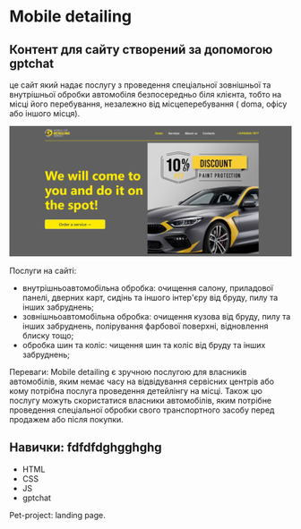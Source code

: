 # Mobile detailing
## Контент для сайту створений за допомогою gptchat

це сайт який надає послугу з проведення спеціальної зовнішньої та внутрішньої
обробки автомобіля безпосередньо біля клієнта, тобто на місці його перебування,
незалежно від місцеперебування ( doma, офісу або іншого місця).

![картинка](/images/imageReadmi.jpg)

Послуги на сайті:

- внутрішньоавтомобільна обробка: очищення салону, приладової панелі, дверних
  карт, сидінь та іншого інтер'єру від бруду, пилу та інших забруднень;
- зовнішньоавтомобільна обробка: очищення кузова від бруду, пилу та інших
  забруднень, полірування фарбової поверхні, відновлення блиску тощо;
- обробка шин та коліс: чищення шин та коліс від бруду та інших забруднень;

Переваги: Mobile detailing є зручною послугою для власників автомобілів, яким
немає часу на відвідування сервісних центрів або кому потрібна послуга
проведення детейлінгу на місці. Також цю послугу можуть скористатися власники
автомобілів, яким потрібне проведення спеціальної обробки свого транспортного
засобу перед продажем або після покупки.

## **Навички**: fdfdfdghgghghg

- HTML
- CSS
- JS
- gptchat

Pet-project: landing page.
